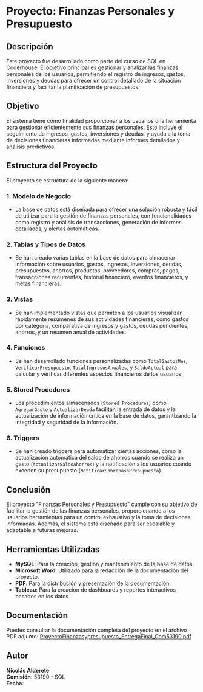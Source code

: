 # Proyecto: Finanzas Personales y Presupuesto

## Descripción
Este proyecto fue desarrollado como parte del curso de SQL en Coderhouse. El objetivo principal es gestionar y analizar las finanzas personales de los usuarios, permitiendo el registro de ingresos, gastos, inversiones y deudas para ofrecer un control detallado de la situación financiera y facilitar la planificación de presupuestos.

## Objetivo
El sistema tiene como finalidad proporcionar a los usuarios una herramienta para gestionar eficientemente sus finanzas personales. Esto incluye el seguimiento de ingresos, gastos, inversiones y deudas, y ayuda a la toma de decisiones financieras informadas mediante informes detallados y análisis predictivos.

## Estructura del Proyecto
El proyecto se estructura de la siguiente manera:

### 1. Modelo de Negocio
   - La base de datos está diseñada para ofrecer una solución robusta y fácil de utilizar para la gestión de finanzas personales, con funcionalidades como registro y análisis de transacciones, generación de informes detallados, y alertas automáticas.

### 2. Tablas y Tipos de Datos
   - Se han creado varias tablas en la base de datos para almacenar información sobre usuarios, gastos, ingresos, inversiones, deudas, presupuestos, ahorros, productos, proveedores, compras, pagos, transacciones recurrentes, historial financiero, eventos financieros, y metas financieras.

### 3. Vistas
   - Se han implementado vistas que permiten a los usuarios visualizar rápidamente resúmenes de sus actividades financieras, como gastos por categoría, comparativa de ingresos y gastos, deudas pendientes, ahorros, y un resumen anual de actividades.

### 4. Funciones
   - Se han desarrollado funciones personalizadas como `TotalGastosMes`, `VerificarPresupuesto`, `TotalIngresosAnuales`, y `SaldoActual` para calcular y verificar diferentes aspectos financieros de los usuarios.

### 5. Stored Procedures
   - Los procedimientos almacenados (`Stored Procedures`) como `AgregarGasto` y `ActualizarDeuda` facilitan la entrada de datos y la actualización de información crítica en la base de datos, garantizando la integridad y seguridad de la información.

### 6. Triggers
   - Se han creado triggers para automatizar ciertas acciones, como la actualización automática del saldo de ahorros cuando se realiza un gasto (`ActualizarSaldoAhorros`) y la notificación a los usuarios cuando exceden su presupuesto (`NotificarSobrepasoPresupuesto`).

## Conclusión
El proyecto "Finanzas Personales y Presupuesto" cumple con su objetivo de facilitar la gestión de las finanzas personales, proporcionando a los usuarios herramientas para un control exhaustivo y la toma de decisiones informadas. Además, el sistema está diseñado para ser escalable y adaptable a futuras mejoras.

## Herramientas Utilizadas
- **MySQL**: Para la creación, gestión y mantenimiento de la base de datos.
- **Microsoft Word**: Utilizado para la redacción de la documentación del proyecto.
- **PDF**: Para la distribución y presentación de la documentación.
- **Tableau**: Para la creación de dashboards y reportes interactivos basados en los datos.

## Documentación
Puedes consultar la documentación completa del proyecto en el archivo PDF adjunto: [ProyectoFinanzasypresupuesto_EntregaFinal_Com53190.pdf](./ProyectoFinanzasypresupuesto_EntregaFinal_Com53190.pdf)

## Autor
**Nicolás Alderete**  
**Comisión:** 53190 - SQL  
**Fecha:** 

